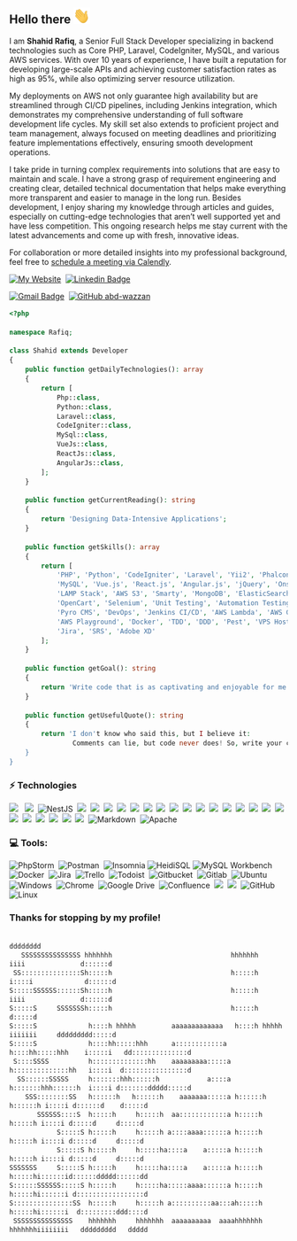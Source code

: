 ## Hello there <img src="https://raw.githubusercontent.com/ABSphreak/ABSphreak/master/gifs/Hi.gif" width="30px">

I am **Shahid Rafiq**, a Senior Full Stack Developer specializing in backend technologies such as Core PHP, Laravel, CodeIgniter, MySQL, and various AWS services. With over 10 years of experience, I have built a reputation for developing large-scale APIs and achieving customer satisfaction rates as high as 95%, while also optimizing server resource utilization.

My deployments on AWS not only guarantee high availability but are streamlined through CI/CD pipelines, including Jenkins integration, which demonstrates my comprehensive understanding of full software development life cycles. My skill set also extends to proficient project and team management, always focused on meeting deadlines and prioritizing feature implementations effectively, ensuring smooth development operations.

I take pride in turning complex requirements into solutions that are easy to maintain and scale. I have a strong grasp of requirement engineering and creating clear, detailed technical documentation that helps make everything more transparent and easier to manage in the long run. Besides development, I enjoy sharing my knowledge through articles and guides, especially on cutting-edge technologies that aren’t well supported yet and have less competition. This ongoing research helps me stay current with the latest advancements and come up with fresh, innovative ideas.

For collaboration or more detailed insights into my professional background, feel free to [schedule a meeting via Calendly](https://calendly.com/shahidrafiq7/30min).

[![My Website](	https://img.shields.io/badge/shahidrafiq.me-555?style=flat&logo=About.me&logoColor=white)](https://shahidrafiq.me)&nbsp;
[![Linkedin Badge](https://img.shields.io/badge/-shahid--rafiq-blue?style=flat&logo=Linkedin&logoColor=white&link=https://www.linkedin.com/in/shahid-rafiq/)](https://www.linkedin.com/in/shahid-rafiq/)

[![Gmail Badge](https://img.shields.io/badge/-shahidrafiq7@gmail.com-c14438?style=flat&logo=Gmail&logoColor=white&link=mailto:shahidrafiq7@gmail.com)](mailtoshahidrafiq7@gmail.com)&nbsp;
[![GitHub abd-wazzan](https://img.shields.io/github/followers/srafiqdotcom?label=follow&style=social)](https://github.com/srafiqdotcom)&nbsp;
<!-- ![](https://komarev.com/ghpvc/?username=srafiqdotcom&label=Profile+Views&style=flat&color=grey) -->

```php
<?php

namespace Rafiq;

class Shahid extends Developer
{
    public function getDailyTechnologies(): array
    {
        return [
            Php::class,
            Python::class,
            Laravel::class,
            CodeIgniter::class,
            MySql::class,
            VueJs::class,
            ReactJs::class,
            AngularJs::class,
        ];
    }

    public function getCurrentReading(): string
    {
        return 'Designing Data-Intensive Applications';
    }

    public function getSkills(): array
    {
        return [
            'PHP', 'Python', 'CodeIgniter', 'Laravel', 'Yii2', 'Phalcon',
            'MySQL', 'Vue.js', 'React.js', 'Angular.js', 'jQuery', 'Onsen UI',
            'LAMP Stack', 'AWS S3', 'Smarty', 'MongoDB', 'ElasticSearch',
            'OpenCart', 'Selenium', 'Unit Testing', 'Automation Testing', 
            'Pyro CMS', 'DevOps', 'Jenkins CI/CD', 'AWS Lambda', 'AWS Glue',
            'AWS Playground', 'Docker', 'TDD', 'DDD', 'Pest', 'VPS Hosting', 
            'Jira', 'SRS', 'Adobe XD'
        ];
    }

    public function getGoal(): string
    {
        return 'Write code that is as captivating and enjoyable for me to read as it is for other developers.';
    }

    public function getUsefulQuote(): string
    {
        return 'I don't know who said this, but I believe it:
                Comments can lie, but code never does! So, write your code well, and debug even better!';
    }
}

```
### ⚡ Technologies
![](https://img.shields.io/badge/Laravel-FF2D20?style=flat&logo=laravel&logoColor=white)&nbsp;&nbsp;
![](https://img.shields.io/badge/AWS-232F3E?style=flat&logo=amazon-aws&logoColor=white)&nbsp;
![NestJS](https://img.shields.io/badge/Nest.js-%23E0234E.svg?style=flat&logo=nestjs&logoColor=white)&nbsp;
![](https://img.shields.io/badge/PHP-%23777BB4?style=flat&logo=php&logoColor=white)&nbsp;
![](https://img.shields.io/badge/redis-%23DD0031.svg?&style=flat&logo=redis&logoColor=white)&nbsp;
![](https://img.shields.io/badge/MySQL-005C84?style=flat&logo=mysql&logoColor=white)&nbsp;
![](https://img.shields.io/badge/PostgreSQL-316192?style=flat&logo=postgresql&logoColor=white)&nbsp;
![](https://img.shields.io/badge/JavaScript-yellow?style=flat&logo=javascript&logoColor=white)&nbsp;
![](https://img.shields.io/badge/TypeScript-007ACC?style=flat&logo=typescript&logoColor=white)&nbsp;
![](https://img.shields.io/badge/HTML5-E34F26?style=flat&logo=html5&logoColor=white)&nbsp;
![](https://img.shields.io/badge/CSS-239120?&style=flat&logo=css3&logoColor=white)&nbsp;
![](https://img.shields.io/badge/jQuery-0769AD?style=flat&logo=jquery&logoColor=white)&nbsp;
![](https://img.shields.io/badge/docker-%230db7ed.svg?style=flat&logo=docker&logoColor=white)&nbsp;
![](https://img.shields.io/badge/git-%23F05033.svg?style=flat&logo=git&logoColor=white)&nbsp;
![](https://img.shields.io/badge/json%20web%20tokens-d63aff?style=flat&logo=json-web-tokens&logoColor=white)&nbsp;
![](https://img.shields.io/badge/Adobe%20XD-470137?style=flat&logo=Adobe%20XD&logoColor=white)&nbsp;
![](https://img.shields.io/badge/.NET-5C2D91?style=flat&logo=.net&logoColor=white)&nbsp;
![](https://img.shields.io/badge/C%23-239120?style=flat&logo=c-sharp&logoColor=white)&nbsp;
![](https://img.shields.io/badge/Microsoft%20SQL%20Server-CC2927?style=flat&logo=microsoft%20sql%20server&logoColor=white)&nbsp;
![](https://img.shields.io/badge/Stripe-626CD9?style=flat&logo=Stripe&logoColor=white)&nbsp;
![](https://img.shields.io/badge/PayPal-00457C?style=flat&logo=paypal&logoColor=white)&nbsp;
![](https://img.shields.io/badge/MongoDB-4EA94B?style=flat&logo=mongodb&logoColor=white)&nbsp;
![](https://img.shields.io/badge/Express.js-404D59?style=flat&logo=express&logoColor=white)&nbsp;
![](https://img.shields.io/badge/Angular-DD0031?style=flat&logo=angular&logoColor=white)&nbsp;
![](https://img.shields.io/badge/Node.js-43853D?style=flat&logo=node.js&logoColor=white)&nbsp;
![Markdown](https://img.shields.io/badge/markdown-%23000000.svg?style=flat&logo=markdown&logoColor=white)&nbsp;
![Apache](https://img.shields.io/badge/apache-%23D42029.svg?style=flat&logo=apache&logoColor=white)&nbsp;

### 💻 Tools:
![PhpStorm](https://img.shields.io/badge/phpstorm-5C2D91?style=flat&logo=phpstorm&logoColor=white)&nbsp;
![Postman](https://img.shields.io/badge/Postman-FF6C37?style=flat&logo=postman&logoColor=white)&nbsp;
![Insomnia](https://img.shields.io/badge/Insomnia-4000BF?style=flat&logo=insomnia&logoColor=white)
![HeidiSQL](https://img.shields.io/badge/HeidiSQL-4479A1?style=flat&logo=HeidiSQL&logoColor=white)
![MySQL Workbench](https://img.shields.io/badge/MySQL_Workbench-4479A1?style=flat&logo=mysql&logoColor=white)
![Docker](https://img.shields.io/badge/docker-%230db7ed.svg?style=flat&logo=docker&logoColor=white)&nbsp;
![Jira](https://img.shields.io/badge/Jira-0052CC?style=flat&logo=Jira&logoColor=white)&nbsp;
![Trello](https://img.shields.io/badge/Trello-%23026AA7.svg?style=flat&logo=Trello&logoColor=white)&nbsp;
![Todoist](https://img.shields.io/badge/Todoist-E44332?style=flat&logo=todoist&logoColor=white)&nbsp;
![Gitbucket](https://img.shields.io/badge/bitbucket-%230047B3.svg?style=flat&logo=bitbucket&logoColor=white)&nbsp;
![Gitlab](https://img.shields.io/badge/gitlab-E95420.svg?style=flat&logo=gitlab&logoColor=white)&nbsp;
![Ubuntu](https://img.shields.io/badge/Ubuntu-E95420?style=flat&logo=ubuntu&logoColor=white)&nbsp;
![Windows](https://img.shields.io/badge/Windows-0078D6?style=flat&logo=windows&logoColor=white)&nbsp;
![Chrome](https://img.shields.io/badge/Google%20Chrome-4285F4?style=flat&logo=GoogleChrome&logoColor=white)&nbsp;
![Google Drive](https://img.shields.io/badge/Google%20Drive-4285F4?style=flat&logo=googledrive&logoColor=white)&nbsp;
![Confluence](https://img.shields.io/badge/confluence-%23172BF4.svg?style=flat&logo=confluence&logoColor=white)&nbsp;
![](https://img.shields.io/badge/Udemy-EC5252?style=flat&logo=Udemy&logoColor=white)&nbsp;
![](https://img.shields.io/badge/Coursera-0056D2?style=flat&logo=Coursera&logoColor=white)&nbsp;
![GitHub](https://img.shields.io/badge/-GitHub-05122A?style=flat&logo=github)&nbsp;
![Linux](https://img.shields.io/badge/Linux-yellow?style=flat&logo=linux&logoColor=white)&nbsp;


### Thanks for stopping by my profile!
```
                                                                                                dddddddd
   SSSSSSSSSSSSSSS hhhhhhh                              hhhhhhh               iiii              d::::::d
 SS:::::::::::::::Sh:::::h                              h:::::h              i::::i             d::::::d
S:::::SSSSSS::::::Sh:::::h                              h:::::h               iiii              d::::::d
S:::::S     SSSSSSSh:::::h                              h:::::h                                 d:::::d 
S:::::S             h::::h hhhhh         aaaaaaaaaaaaa   h::::h hhhhh       iiiiiii     ddddddddd:::::d 
S:::::S             h::::hh:::::hhh      a::::::::::::a  h::::hh:::::hhh    i:::::i   dd::::::::::::::d 
 S::::SSSS          h::::::::::::::hh    aaaaaaaaa:::::a h::::::::::::::hh   i::::i  d::::::::::::::::d 
  SS::::::SSSSS     h:::::::hhh::::::h            a::::a h:::::::hhh::::::h  i::::i d:::::::ddddd:::::d 
    SSS::::::::SS   h::::::h   h::::::h    aaaaaaa:::::a h::::::h   h::::::h i::::i d::::::d    d:::::d 
       SSSSSS::::S  h:::::h     h:::::h  aa::::::::::::a h:::::h     h:::::h i::::i d:::::d     d:::::d 
            S:::::S h:::::h     h:::::h a::::aaaa::::::a h:::::h     h:::::h i::::i d:::::d     d:::::d 
            S:::::S h:::::h     h:::::ha::::a    a:::::a h:::::h     h:::::h i::::i d:::::d     d:::::d 
SSSSSSS     S:::::S h:::::h     h:::::ha::::a    a:::::a h:::::h     h:::::hi::::::id::::::ddddd::::::dd
S::::::SSSSSS:::::S h:::::h     h:::::ha:::::aaaa::::::a h:::::h     h:::::hi::::::i d:::::::::::::::::d
S:::::::::::::::SS  h:::::h     h:::::h a::::::::::aa:::ah:::::h     h:::::hi::::::i  d:::::::::ddd::::d
 SSSSSSSSSSSSSSS    hhhhhhh     hhhhhhh  aaaaaaaaaa  aaaahhhhhhh     hhhhhhhiiiiiiii   ddddddddd   ddddd
                                                                                                        
```
